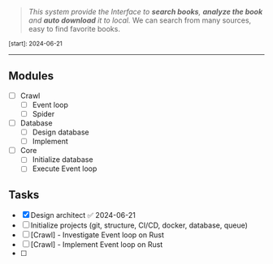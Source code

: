 > <i>This system provide the Interface to <b>search books</b>, <b>analyze the book</b> and <b>auto download</b> it to local. </i>
> We can search from many sources, easy to find favorite books. 

 <small>[start]: 2024-06-21</small>

---
## Modules
- [ ] Crawl
	- [ ] Event loop
	- [ ] Spider
- [ ] Database
	- [ ] Design database
	- [ ] Implement
- [ ] Core
	- [ ] Initialize database
	- [ ] Execute Event loop

## Tasks
- [x] Design architect ✅ 2024-06-21
- [ ] Initialize projects (git, structure, CI/CD, docker, database, queue)
- [ ] [Crawl] - Investigate Event loop on Rust
- [ ] [Crawl] - Implement Event loop on Rust
- [ ] 